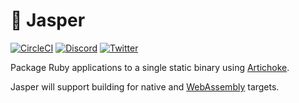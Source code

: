 # 🧳 Jasper

[![CircleCI](https://circleci.com/gh/artichoke/jasper.svg?style=svg)](https://circleci.com/gh/artichoke/jasper)
[![Discord](https://img.shields.io/discord/607683947496734760)](https://discord.gg/QCe2tp2)
[![Twitter](https://img.shields.io/twitter/follow/artichokeruby?label=Follow&style=social)](https://twitter.com/artichokeruby)

Package Ruby applications to a single static binary using
[Artichoke](https://github.com/artichoke/artichoke).

Jasper will support building for native and
[WebAssembly](https://webassembly.org) targets.
